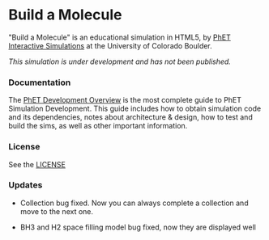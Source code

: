 Build a Molecule
================

"Build a Molecule" is an educational simulation in HTML5, by <a href="http://phet.colorado.edu/" target="_blank">PhET Interactive Simulations</a>
at the University of Colorado Boulder.

*This simulation is under development and has not been published.*

### Documentation
The <a href="http://bit.ly/phet-html5-development-overview" target="_blank">PhET Development Overview</a> is the most complete guide to PhET Simulation
Development. This guide includes how to obtain simulation code and its dependencies, notes about architecture & design, how to test and build
the sims, as well as other important information.

### License
See the <a href="https://github.com/phetsims/build-a-molecule/blob/master/LICENSE" target="_blank">LICENSE</a>

### Updates

- Collection bug fixed. Now you can always complete a collection and move to the next one.

- BH3 and H2 space filling model bug fixed, now they are displayed well
